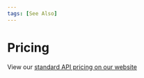 ```yaml
---
tags: [See Also]
---
```


# Pricing

View our [standard API pricing on our website](https://www.terminal49.com/pricing-plans#API-Section)
